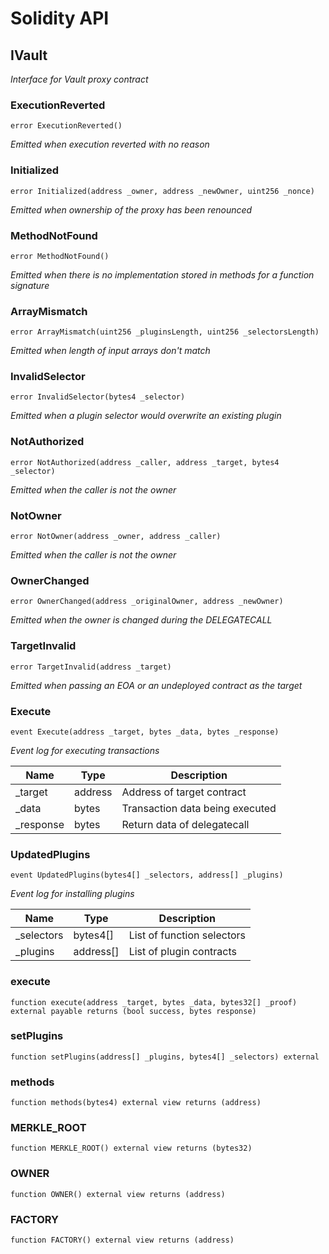 # Solidity API

## IVault

_Interface for Vault proxy contract_

### ExecutionReverted

```solidity
error ExecutionReverted()
```

_Emitted when execution reverted with no reason_

### Initialized

```solidity
error Initialized(address _owner, address _newOwner, uint256 _nonce)
```

_Emitted when ownership of the proxy has been renounced_

### MethodNotFound

```solidity
error MethodNotFound()
```

_Emitted when there is no implementation stored in methods for a function signature_

### ArrayMismatch

```solidity
error ArrayMismatch(uint256 _pluginsLength, uint256 _selectorsLength)
```

_Emitted when length of input arrays don't match_

### InvalidSelector

```solidity
error InvalidSelector(bytes4 _selector)
```

_Emitted when a plugin selector would overwrite an existing plugin_

### NotAuthorized

```solidity
error NotAuthorized(address _caller, address _target, bytes4 _selector)
```

_Emitted when the caller is not the owner_

### NotOwner

```solidity
error NotOwner(address _owner, address _caller)
```

_Emitted when the caller is not the owner_

### OwnerChanged

```solidity
error OwnerChanged(address _originalOwner, address _newOwner)
```

_Emitted when the owner is changed during the DELEGATECALL_

### TargetInvalid

```solidity
error TargetInvalid(address _target)
```

_Emitted when passing an EOA or an undeployed contract as the target_

### Execute

```solidity
event Execute(address _target, bytes _data, bytes _response)
```

_Event log for executing transactions_

| Name | Type | Description |
| ---- | ---- | ----------- |
| _target | address | Address of target contract |
| _data | bytes | Transaction data being executed |
| _response | bytes | Return data of delegatecall |

### UpdatedPlugins

```solidity
event UpdatedPlugins(bytes4[] _selectors, address[] _plugins)
```

_Event log for installing plugins_

| Name | Type | Description |
| ---- | ---- | ----------- |
| _selectors | bytes4[] | List of function selectors |
| _plugins | address[] | List of plugin contracts |

### execute

```solidity
function execute(address _target, bytes _data, bytes32[] _proof) external payable returns (bool success, bytes response)
```

### setPlugins

```solidity
function setPlugins(address[] _plugins, bytes4[] _selectors) external
```

### methods

```solidity
function methods(bytes4) external view returns (address)
```

### MERKLE_ROOT

```solidity
function MERKLE_ROOT() external view returns (bytes32)
```

### OWNER

```solidity
function OWNER() external view returns (address)
```

### FACTORY

```solidity
function FACTORY() external view returns (address)
```

